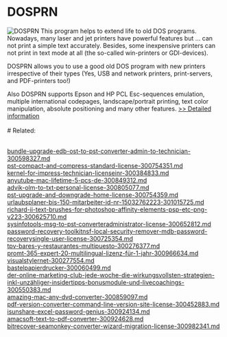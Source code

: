 # DOSPRN
![DOSPRN](https://mycommerce.akamaized.net/api/pimages/P300914245/BIG/300914245.PNG)
This program helps to extend life to old DOS programs. Nowadays, many laser and jet printers have powerful features but ... can not print a simple text accurately. Besides, some inexpensive printers can not print in text mode at all (the so-called win-printers or GDI-devices).

DOSPRN allows you to use a good old DOS program with new printers irrespective of their types (Yes, USB and network printers, print-servers, and PDF-printers too!)

Also DOSPRN supports Epson and HP PCL Esc-sequences emulation, multiple international codepages, landscape/portrait printing, text color manipulation, absolute positioning and many other features.
[>> Detailed information](https://secure.shareit.com/shareit/product.html?productid=300914245&affiliateid=200057808)<br/><br/># Related:

<br />[bundle-upgrade-edb-ost-to-pst-converter-admin-to-technician-300598327.md](https://github.com/downloadplanet/downloadplanet/blob/main/bundle-upgrade-edb-ost-to-pst-converter-admin-to-technician-300598327.md)<br />[pst-compact-and-compress-standard-license-300754351.md](https://github.com/downloadplanet/downloadplanet/blob/main/pst-compact-and-compress-standard-license-300754351.md)<br />[kernel-for-impress-technician-licenseinr-300384833.md](https://github.com/downloadplanet/downloadplanet/blob/main/kernel-for-impress-technician-licenseinr-300384833.md)<br />[anyutube-mac-lifetime-5-pcs-de-300849312.md](https://github.com/downloadplanet/downloadplanet/blob/main/anyutube-mac-lifetime-5-pcs-de-300849312.md)<br />[advik-olm-to-txt-personal-license-300805077.md](https://github.com/downloadplanet/downloadplanet/blob/main/advik-olm-to-txt-personal-license-300805077.md)<br />[pst-upgrade-and-downgrade-home-license-300754359.md](https://github.com/downloadplanet/downloadplanet/blob/main/pst-upgrade-and-downgrade-home-license-300754359.md)<br />[urlaubsplaner-bis-150-mitarbeiter-id-nr-15032762223-301015725.md](https://github.com/downloadplanet/downloadplanet/blob/main/urlaubsplaner-bis-150-mitarbeiter-id-nr-15032762223-301015725.md)<br />[richard-ii-text-brushes-for-photoshop-affinity-elements-psp-etc-png-v223-300625710.md](https://github.com/downloadplanet/downloadplanet/blob/main/richard-ii-text-brushes-for-photoshop-affinity-elements-psp-etc-png-v223-300625710.md)<br />[sysinfotools-msg-to-pst-converteradministrator-license-300652812.md](https://github.com/downloadplanet/downloadplanet/blob/main/sysinfotools-msg-to-pst-converteradministrator-license-300652812.md)<br />[password-recovery-toolkitnsf-local-security-remover-mdb-password-recoverysingle-user-license-300725354.md](https://github.com/downloadplanet/downloadplanet/blob/main/password-recovery-toolkitnsf-local-security-remover-mdb-password-recoverysingle-user-license-300725354.md)<br />[tpv-bares-y-restaurantes-multipuesto-300276377.md](https://github.com/downloadplanet/downloadplanet/blob/main/tpv-bares-y-restaurantes-multipuesto-300276377.md)<br />[promt-365-expert-20-multilingual-lizenz-für-1-jahr-300966634.md](https://github.com/downloadplanet/downloadplanet/blob/main/promt-365-expert-20-multilingual-lizenz-für-1-jahr-300966634.md)<br />[visualstylernet-300277554.md](https://github.com/downloadplanet/downloadplanet/blob/main/visualstylernet-300277554.md)<br />[bastelpapierdrucker-300060499.md](https://github.com/downloadplanet/downloadplanet/blob/main/bastelpapierdrucker-300060499.md)<br />[der-online-marketing-club-jede-woche-die-wirkungsvollsten-strategien-inkl-unzähliger-insidertipps-bonusmodule-und-livecoachings-300550383.md](https://github.com/downloadplanet/downloadplanet/blob/main/der-online-marketing-club-jede-woche-die-wirkungsvollsten-strategien-inkl-unzähliger-insidertipps-bonusmodule-und-livecoachings-300550383.md)<br />[amazing-mac-any-dvd-converter-300859097.md](https://github.com/downloadplanet/downloadplanet/blob/main/amazing-mac-any-dvd-converter-300859097.md)<br />[pdf-version-converter-command-line-version-site-license-300452883.md](https://github.com/downloadplanet/downloadplanet/blob/main/pdf-version-converter-command-line-version-site-license-300452883.md)<br />[isunshare-excel-password-genius-300924134.md](https://github.com/downloadplanet/downloadplanet/blob/main/isunshare-excel-password-genius-300924134.md)<br />[amacsoft-text-to-pdf-converter-300924628.md](https://github.com/downloadplanet/downloadplanet/blob/main/amacsoft-text-to-pdf-converter-300924628.md)<br />[bitrecover-seamonkey-converter-wizard-migration-license-300982341.md](https://github.com/downloadplanet/downloadplanet/blob/main/bitrecover-seamonkey-converter-wizard-migration-license-300982341.md)